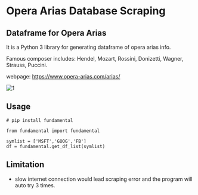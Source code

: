 # Opera Arias Database Scraping
## Dataframe for Opera Arias
It is a Python 3 library for generating dataframe of opera arias info. 

Famous composer includes: Hendel, Mozart, Rossini, Donizetti, Wagner, Strauss, Puccini. 

webpage: https://www.opera-arias.com/arias/

![1](https://user-images.githubusercontent.com/46503526/74561809-540aa200-4f37-11ea-9330-ac15a8c6ede0.PNG)

## Usage
```
# pip install fundamental

from fundamental import fundamental

symlist = ['MSFT','GOOG','FB'] 
df = fundamental.get_df_list(symlist)        

```

## Limitation
- slow internet connection would lead scraping error and the program will auto try 3 times. 

